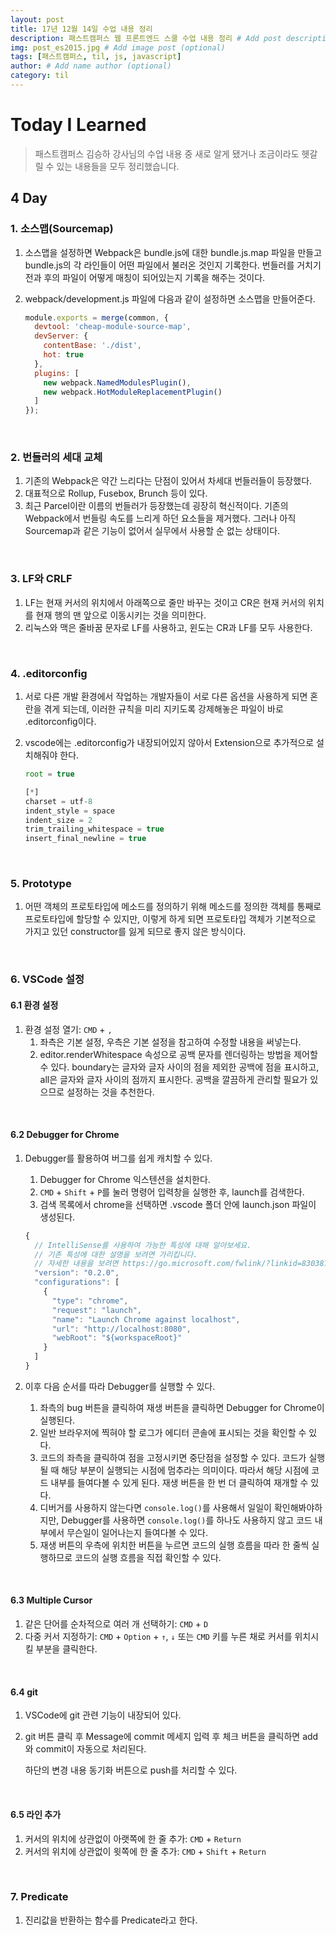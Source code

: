 ```yaml
---
layout: post
title: 17년 12월 14일 수업 내용 정리
description: 패스트캠퍼스 웹 프론트엔드 스쿨 수업 내용 정리 # Add post description (optional)
img: post_es2015.jpg # Add image post (optional)
tags: [패스트캠퍼스, til, js, javascript]
author: # Add name author (optional)
category: til
---
```

# Today I Learned

> 패스트캠퍼스 김승하 강사님의 수업 내용 중 새로 알게 됐거나 조금이라도 헷갈릴 수 있는 내용들을 모두 정리했습니다.

## 4 Day

### 1. 소스맵(Sourcemap)

1. 소스맵을 설정하면 Webpack은 bundle.js에 대한 bundle.js.map 파일을 만들고 bundle.js의 각 라인들이 어떤 파일에서 불러온 것인지 기록한다. 번들러를 거치기 전과 후의 파일이 어떻게 매칭이 되어있는지 기록을 해주는 것이다.

2. webpack/development.js 파일에 다음과 같이 설정하면 소스맵을 만들어준다.

   ```javascript
   module.exports = merge(common, {
     devtool: 'cheap-module-source-map',
     devServer: {
       contentBase: './dist',
       hot: true
     },
     plugins: [
       new webpack.NamedModulesPlugin(),
       new webpack.HotModuleReplacementPlugin()
     ]
   });
   ```

<br />

### 2. 번들러의 세대 교체

1. 기존의 Webpack은 약간 느리다는 단점이 있어서 차세대 번들러들이 등장했다.
2. 대표적으로 Rollup, Fusebox, Brunch 등이 있다.
3. 최근 Parcel이란 이름의 번들러가 등장했는데 굉장히 혁신적이다. 기존의 Webpack에서 번들링 속도를 느리게 하던 요소들을 제거했다. 그러나 아직 Sourcemap과 같은 기능이 없어서 실무에서 사용할 순 없는 상태이다.

<br />

### 3. LF와 CRLF

1. LF는 현재 커서의 위치에서 아래쪽으로 줄만 바꾸는 것이고 CR은 현재 커서의 위치를 현재 행의 맨 앞으로 이동시키는 것을 의미한다.
2. 리눅스와 맥은 줄바꿈 문자로 LF를 사용하고, 윈도는 CR과 LF를 모두 사용한다.

<br />

### 4. .editorconfig

1. 서로 다른 개발 환경에서 작업하는 개발자들이 서로 다른 옵션을 사용하게 되면 혼란을 겪게 되는데, 이러한 규칙을 미리 지키도록 강제해놓은 파일이 바로 .editorconfig이다.

2. vscode에는 .editorconfig가 내장되어있지 않아서 Extension으로 추가적으로 설치해줘야 한다.

   ```javascript
   root = true

   [*]
   charset = utf-8
   indent_style = space
   indent_size = 2
   trim_trailing_whitespace = true
   insert_final_newline = true
   ```

<br />

### 5. Prototype

1. 어떤 객체의 프로토타입에 메소드를 정의하기 위해 메소드를 정의한 객체를 통째로 프로토타입에 할당할 수 있지만, 이렇게 하게 되면 프로토타입 객체가 기본적으로 가지고 있던 constructor를 잃게 되므로 좋지 않은 방식이다.

<br />

### 6. VSCode 설정

#### 6.1 환경 설정

1. 환경 설정 열기: `CMD` + `,`
   1. 좌측은 기본 설정, 우측은 기본 설정을 참고하여 수정할 내용을 써넣는다.
   2. editor.renderWhitespace 속성으로 공백 문자를 렌더링하는 방법을 제어할 수 있다. boundary는 글자와 글자 사이의 점을 제외한 공백에 점을 표시하고, all은 글자와 글자 사이의 점까지 표시한다. 공백을 깔끔하게 관리할 필요가 있으므로 설정하는 것을 추천한다.

<br />

#### 6.2 Debugger for Chrome

1. Debugger를 활용하여 버그를 쉽게 캐치할 수 있다.

   1. Debugger for Chrome 익스텐션을 설치한다.
   2. `CMD` + `Shift` + `P`를 눌러 명령어 입력창을 실행한 후, launch를 검색한다.
   3. 검색 목록에서 chrome을 선택하면 .vscode 폴더 안에 launch.json 파일이 생성된다.

   ```javascript
   {
     // IntelliSense를 사용하여 가능한 특성에 대해 알아보세요.
     // 기존 특성에 대한 설명을 보려면 가리킵니다.
     // 자세한 내용을 보려면 https://go.microsoft.com/fwlink/?linkid=830387을(를) 방문하세요.
     "version": "0.2.0",
     "configurations": [
       {
         "type": "chrome",
         "request": "launch",
         "name": "Launch Chrome against localhost",
         "url": "http://localhost:8080",
         "webRoot": "${workspaceRoot}"
       }
     ]
   }
   ```

2. 이후 다음 순서를 따라 Debugger를 실행할 수 있다.

   1. 좌측의 bug 버튼을 클릭하여 재생 버튼을 클릭하면 Debugger for Chrome이 실행된다.
   2. 일반 브라우저에 찍혀야 할 로그가 에디터 콘솔에 표시되는 것을 확인할 수 있다.
   3. 코드의 좌측을 클릭하여 점을 고정시키면 중단점을 설정할 수 있다. 코드가 실행될 때 해당 부분이 실행되는 시점에 멈추라는 의미이다. 따라서 해당 시점에 코드 내부를 들여다볼 수 있게 된다. 재생 버튼을 한 번 더 클릭하여 재개할 수 있다.
   4. 디버거를 사용하지 않는다면 `console.log()`를 사용해서 일일이 확인해봐야하지만,  Debugger를 사용하면 `console.log()`를 하나도 사용하지 않고 코드 내부에서 무슨일이 일어나는지 들여다볼 수 있다.
   5. 재생 버튼의 우측에 위치한 버튼을 누르면 코드의 실행 흐름을 따라 한 줄씩 실행하므로 코드의 실행 흐름을 직접 확인할 수 있다.

<br />

#### 6.3 Multiple Cursor

1. 같은 단어를 순차적으로 여러 개 선택하기: `CMD` + `D`
2. 다중 커서 지정하기: `CMD` + `Option` + `↑`, `↓` 또는 `CMD` 키를 누른 채로 커서를 위치시킬 부분을 클릭한다.

<br />

#### 6.4 git

1. VSCode에 git 관련 기능이 내장되어 있다.

2. git 버튼 클릭 후 Message에 commit 메세지 입력 후 체크 버튼을 클릭하면 add와 commit이 자동으로 처리된다.

   하단의 변경 내용 동기화 버튼으로 push를 처리할 수 있다.

<br />

#### 6.5 라인 추가

1. 커서의 위치에 상관없이 아랫쪽에 한 줄 추가: `CMD` + `Return`
2. 커서의 위치에 상관없이 윗쪽에 한 줄 추가: `CMD` + `Shift` + `Return`

<br />

### 7. Predicate

1. 진리값을 반환하는 함수를 Predicate라고 한다.